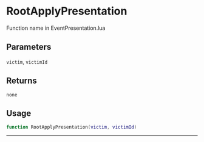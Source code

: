 # RootApplyPresentation
Function name in EventPresentation.lua
## Parameters
`victim`, `victimId`
## Returns
`none`
## Usage
```lua
function RootApplyPresentation(victim, victimId)
```
---
